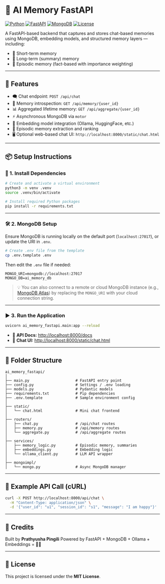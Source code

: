 # 🧠 AI Memory FastAPI

[![Python](https://img.shields.io/badge/Python-3.10%2B-blue?logo=python)](https://www.python.org/)
[![FastAPI](https://img.shields.io/badge/FastAPI-Async%20API-green?logo=fastapi)](https://fastapi.tiangolo.com/)
[![MongoDB](https://img.shields.io/badge/MongoDB-async--motor-brightgreen?logo=mongodb)](https://www.mongodb.com/)
[![License](https://img.shields.io/github/license/prathyushapingili421/AI_Memory_FastAPI)](https://choosealicense.com/licenses/)

A FastAPI-based backend that captures and stores chat-based memories using MongoDB, embedding models, and structured memory layers — including:

- 🔁 Short-term memory
- 🧾 Long-term (summary) memory
- 🧠 Episodic memory (fact-based with importance weighting)

---

## 🚀 Features

- 🗨️ Chat endpoint: `POST /api/chat`
- 🧠 Memory introspection: `GET /api/memory/{user_id}`
- 📊 Aggregated lifetime memory: `GET /api/aggregate/{user_id}`
- ⚡ Asynchronous MongoDB via `motor`
- 🧬 Embedding model integration (Ollama, HuggingFace, etc.)
- 🧾 Episodic memory extraction and ranking
- 🖥️ Optional web-based chat UI: `http://localhost:8000/static/chat.html`

---

## 📦 Setup Instructions

### 🧰 1. Install Dependencies

```bash
# Create and activate a virtual environment
python3 -m venv .venv
source .venv/bin/activate

# Install required Python packages
pip install -r requirements.txt
````

---

### 🛠️ 2. MongoDB Setup

Ensure MongoDB is running locally on the default port (`localhost:27017`), or update the URI in `.env`.

```bash
# Create .env file from the template
cp .env.template .env
```

Then edit the `.env` file if needed:

```env
MONGO_URI=mongodb://localhost:27017
MONGO_DB=ai_memory_db
```

> 💡 You can also connect to a remote or cloud MongoDB instance (e.g., [MongoDB Atlas](https://www.mongodb.com/cloud/atlas)) by replacing the `MONGO_URI` with your cloud connection string.

---

### ▶️ 3. Run the Application

```bash
uvicorn ai_memory_fastapi.main:app --reload
```

* 📘 **API Docs:** [http://localhost:8000/docs](http://localhost:8000/docs)
* 💬 **Chat UI:** [http://localhost:8000/static/chat.html](http://localhost:8000/static/chat.html)

---

## 📁 Folder Structure

```
ai_memory_fastapi/
│
├── main.py                     # FastAPI entry point
├── config.py                   # Settings / .env loading
├── models.py                   # Pydantic models
├── requirements.txt            # Pip dependencies
├── .env.template               # Sample environment config
│
├── static/
│   └── chat.html               # Mini chat frontend
│
├── routers/
│   ├── chat.py                 # /api/chat routes
│   ├── memory.py               # /api/memory routes
│   └── aggregate.py            # /api/aggregate routes
│
├── services/
│   ├── memory_logic.py         # Episodic memory, summaries
│   ├── embeddings.py           # Embedding logic
│   └── ollama_client.py        # LLM API wrapper
│
├── mongoimpl/
│   └── mongo.py                # Async MongoDB manager
```

---

## 🧪 Example API Call (cURL)

```bash
curl -X POST http://localhost:8000/api/chat \
  -H "Content-Type: application/json" \
  -d '{"user_id": "u1", "session_id": "s1", "message": "I am happy"}'
```

---

## 🤝 Credits

Built by **Prathyusha Pingili**
Powered by FastAPI + MongoDB + Ollama + Embeddings = 🧠💬

---

## 📌 License

This project is licensed under the **MIT License**.

